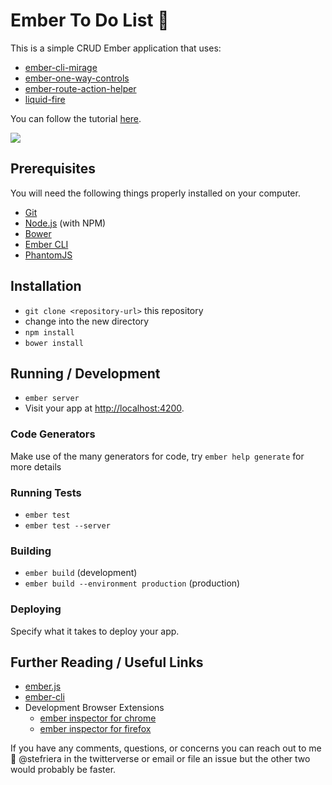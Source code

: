 # Ember To Do List :memo:

This is a simple CRUD Ember application that uses:
* [ember-cli-mirage](https://github.com/samselikoff/ember-cli-mirage)
* [ember-one-way-controls](https://github.com/DockYard/ember-one-way-controls)
* [ember-route-action-helper](https://github.com/DockYard/ember-route-action-helper)
* [liquid-fire](https://github.com/ember-animation/liquid-fire)

You can follow the tutorial [here](https://github.com/ssriera/ember-to-do-list/wiki/Tutorial).

![](http://g.recordit.co/kAgA95QFAO.gif)

## Prerequisites

You will need the following things properly installed on your computer.

* [Git](http://git-scm.com/)
* [Node.js](http://nodejs.org/) (with NPM)
* [Bower](http://bower.io/)
* [Ember CLI](http://ember-cli.com/)
* [PhantomJS](http://phantomjs.org/)

## Installation

* `git clone <repository-url>` this repository
* change into the new directory
* `npm install`
* `bower install`

## Running / Development

* `ember server`
* Visit your app at [http://localhost:4200](http://localhost:4200).

### Code Generators

Make use of the many generators for code, try `ember help generate` for more details

### Running Tests

* `ember test`
* `ember test --server`

### Building

* `ember build` (development)
* `ember build --environment production` (production)

### Deploying

Specify what it takes to deploy your app.

## Further Reading / Useful Links

* [ember.js](http://emberjs.com/)
* [ember-cli](http://ember-cli.com/)
* Development Browser Extensions
  * [ember inspector for chrome](https://chrome.google.com/webstore/detail/ember-inspector/bmdblncegkenkacieihfhpjfppoconhi)
  * [ember inspector for firefox](https://addons.mozilla.org/en-US/firefox/addon/ember-inspector/)

If you have any comments, questions, or concerns you can reach out to me :unicorn: @stefriera in the twitterverse or email or file an issue but the other two would probably be faster.
